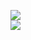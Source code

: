 [![](https://img.shields.io/badge/Made%20With-Github%20Spray-lightgrey.svg?style=for-the-badge&logo=github)](https://github.com/Annihil/github-spray#29812)  
[![](https://i.imgur.com/2DrTn0Z.gif)](https://github.com/Annihil/github-spray)